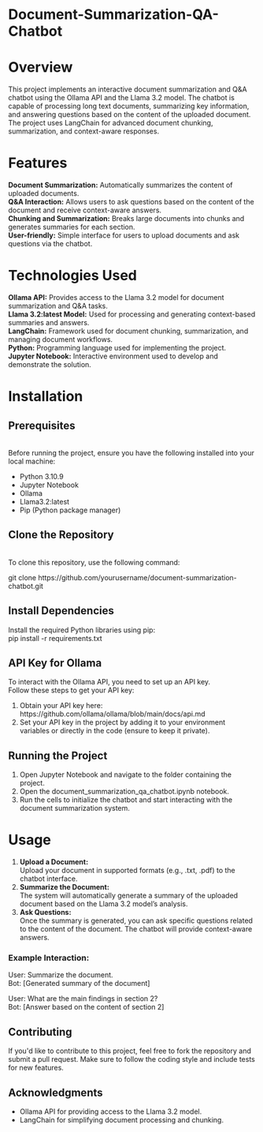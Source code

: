 # Document-Summarization-QA-Chatbot 
<h1>Overview</h1>
<p>This project implements an interactive document summarization and Q&A chatbot using the Ollama API and the Llama 3.2 model. The chatbot is capable of processing long text documents, summarizing key information, and answering questions based on the content of the uploaded document. The project uses LangChain for advanced document chunking, summarization, and context-aware responses.</p>

<h1>Features</h1>
<b>Document Summarization:</b> Automatically summarizes the content of uploaded documents.
<br><b>Q&A Interaction:</b> Allows users to ask questions based on the content of the document and receive context-aware answers.
<br><b>Chunking and Summarization:</b> Breaks large documents into chunks and generates summaries for each section.
<br><b>User-friendly:</b> Simple interface for users to upload documents and ask questions via the chatbot.

<h1>Technologies Used</h1>
<b>Ollama API:</b> Provides access to the Llama 3.2 model for document summarization and Q&A tasks.
<br><b>Llama 3.2:latest Model:</b> Used for processing and generating context-based summaries and answers.
<br><b>LangChain:</b> Framework used for document chunking, summarization, and managing document workflows.
<br><b>Python:</b> Programming language used for implementing the project.
<br><b>Jupyter Notebook:</b> Interactive environment used to develop and demonstrate the solution.
  
<h1>Installation</h1>
<h2>Prerequisites</h2>
<br>Before running the project, ensure you have the following installed into your local machine:
<ul>
  <li>Python 3.10.9</li>
  <li>Jupyter Notebook</li>
  <li>Ollama</li>
  <li>Llama3.2:latest</li>
  <li>Pip (Python package manager)</li>
</ul>

<h2>Clone the Repository</h2>
<br>To clone this repository, use the following command:
<br><p>git clone https://github.com/yourusername/document-summarization-chatbot.git</p>

<h2>Install Dependencies</h2>
Install the required Python libraries using pip:
<br>pip install -r requirements.txt

<h2>API Key for Ollama</h2>
To interact with the Ollama API, you need to set up an API key.
<br>Follow these steps to get your API key:
<ol>
  <li>Obtain your API key here: https://github.com/ollama/ollama/blob/main/docs/api.md</li>
  <li>Set your API key in the project by adding it to your environment variables or directly in the code (ensure to keep it private).</li>
</ol>

<h2>Running the Project</h2>
<ol>
  <li>Open Jupyter Notebook and navigate to the folder containing the project.</li>
  <li>Open the document_summarization_qa_chatbot.ipynb notebook.</li>
  <li>Run the cells to initialize the chatbot and start interacting with the document summarization system.</li>
</ol>

<h1>Usage</h1>
<ol>
<li><b>Upload a Document:</b></li>
Upload your document in supported formats (e.g., .txt, .pdf) to the chatbot interface.
<li><b>Summarize the Document:</li></b>
The system will automatically generate a summary of the uploaded document based on the Llama 3.2 model’s analysis.
<li><b>Ask Questions:</b></li>
Once the summary is generated, you can ask specific questions related to the content of the document. The chatbot will provide context-aware answers.
</ol>

<h3>Example Interaction:</h3>

User: Summarize the document.
<br>Bot: [Generated summary of the document]

User: What are the main findings in section 2?
<br>Bot: [Answer based on the content of section 2]


<h2>Contributing</h2>
If you'd like to contribute to this project, feel free to fork the repository and submit a pull request. Make sure to follow the coding style and include tests for new features.

<h2>Acknowledgments</h2>
<ul>
<li>Ollama API for providing access to the Llama 3.2 model.</li>
<li>LangChain for simplifying document processing and chunking.</li>
</ul>
